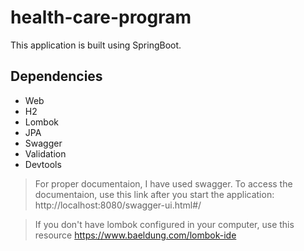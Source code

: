 # health-care-program

This application is built using SpringBoot.

## Dependencies
* Web
* H2
* Lombok
* JPA
* Swagger
* Validation 
* Devtools

> For proper documentaion, I have used swagger.
> To access the documentaion, use this link after you start the application: http://localhost:8080/swagger-ui.html#/

> If you don't have lombok configured in your computer, use this resource https://www.baeldung.com/lombok-ide
